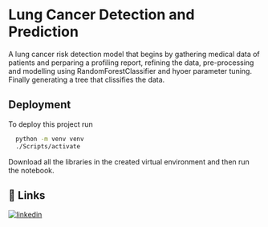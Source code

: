 
# Lung Cancer Detection and Prediction

A lung cancer risk detection model that begins by gathering medical data of patients and perparing a profiling report, refining the data, pre-processing and modelling using RandomForestClassifier and hyoer parameter tuning. Finally generating a tree that clissifies the data.


## Deployment

To deploy this project run

```bash
  python -m venv venv
  ./Scripts/activate 
```
Download all the libraries in the created virtual environment and then run the notebook.


## 🔗 Links

[![linkedin](https://img.shields.io/badge/linkedin-0A66C2?style=for-the-badge&logo=linkedin&logoColor=white)](https://www.linkedin.com/in/yash-sriwastav-00a867248)


